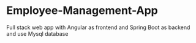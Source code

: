 # Employee-Management-App
Full stack web app with Angular as frontend and Spring Boot as backend and use Mysql database

